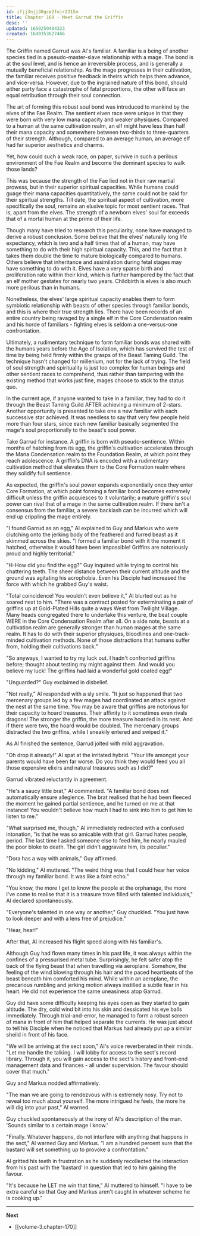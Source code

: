 ```yaml
---
id: ifjj3njj30gce2fojr2315m
title: Chapter 169 - Meet Garrud the Griffin
desc: ''
updated: 1650259484323
created: 1649353627466
---
```


The Griffin named Garrud was Al's familiar. A familiar is a being of another species tied in a pseudo-master-slave relationship with a mage. The bond is at the soul level, and is hence an irreversible process, and is generally a mutually beneficial relationship. As the mage progresses in their cultivation, the familiar receives positive feedback in theirs which helps them advance, and vice-versa. However, due to the ingrained nature of this bond, should either party face a catastrophe of fatal proportions, the other will face an equal retribution through their soul connection.

The art of forming this robust soul bond was introduced to mankind by the elves of the Fae Realm. The sentient elven race were unique in that they were born with very low mana capacity and weaker physiques. Compared to a human at the same cultivation realm, an elf might have less than half their mana capacity and somewhere between two-thirds to three-quarters of their strength. Although, compared to an average human, an average elf had far superior aesthetics and charms.

Yet, how could such a weak race, on paper, survive in such a perilous environment of the Fae Realm and become the dominant species to walk those lands?

This was because the strength of the Fae lied not in their raw martial prowess, but in their superior spiritual capacities. While humans could guage their mana capacities quantitatively, the same could not be said for their spiritual strengths. Till date, the spiritual aspect of cultivation, more specifically the soul, remains an elusive topic for most sentient races. That is, apart from the elves. The strength of a newborn elves' soul far exceeds that of a mortal human at the prime of their life.

Though many have tried to research this peculiarity, none have managed to derive a robust conclusion. Some believe that the elves' naturally long life expectancy, which is two and a half times that of a human, may have something to do with their high spiritual capacity. This, and the fact that it takes them double the time to mature biologically compared to humans. Others believe that inheritance and assimilation during fetal stages may have something to do with it. Elves have a very sparse birth and proliferation rate within their kind, which is further hampered by the fact that an elf mother gestates for nearly two years. Childbirth is elves is also much more perilous than in humans.

Nonetheless, the elves' large spiritual capacity enables them to form symbiotic relationship with beasts of other species through familiar bonds, and this is where their true strength lies. There have been records of an entire country being ravaged by a single elf in the Core Condensation realm and his horde of familiars - fighting elves is seldom a one-versus-one confrontation.

Ultimately, a rudimentary technique to form familiar bonds was shared with the humans years before the Age of Isolation, which has survived the test of time by being held firmly within the grasps of the Beast Taming Guild. The technique hasn't changed for millenium, not for the lack of trying. The field of soul strength and spirituality is just too complex for human beings and other sentient races to comprehend, thus rather than tampering with the existing method that works just fine, mages choose to stick to the status quo.

In the current age, if anyone wanted to take in a familiar, they had to do it through the Beast Taming Guild AFTER achieving a minimum of 2-stars. Another opportunity is presented to take one a new familiar with each successive star achieved. It was needless to say that very few people held more than four stars, since each new familiar basically segmented the mage's soul proportionally to the beast's soul power.

Take Garrud for instance. A griffin is born with pseudo-sentience. Within months of hatching from its egg, the griffin's cultivation accelerates through the Mana Condensation realm to the Foundation Realm, at which point they reach adolescence. A griffin's DNA is encoded with a rudimentary cultivation method that elevates them to the Core Formation realm where they solidify full sentience.

As expected, the griffin's soul power expands exponentially once they enter Core Formation, at which point forming a familiar bond becomes extremely difficult unless the griffin acquiesces to it voluntarily; a mature griffin's soul power can rival that of a mage in the same cultivation realm. If there isn't a consensus from the familiar, a severe backlash can be incurred which will end up crippling the mage entirely.

"I found Garrud as an egg," Al explained to Guy and Markus who were clutching onto the jerking body of the feathered and furred beast as it skimmed across the skies. "I formed a familiar bond with it the moment it hatched, otherwise it would have been impossible! Griffins are notoriously proud and highly territorial."

"H-How did you find the egg?" Guy inquired while trying to control his chattering teeth. The sheer distance between their current altitude and the ground was agitating his acrophobia. Even his Disciple had increased the force with which he grabbed Guy's waist.

"Total coincidence! You wouldn't even believe it," Al blurted out as he soared next to him. "There was a contract posted for exterminating a pair of griffins up at Gold-Plated Hills quite a ways West from Twilight Village. Many heads congregated there to undertake this venture, the beat couple WERE in the Core Condensation Realm after all. On a side note, beasts at a cultivation realm are generally stronger than human mages at the same realm. It has to do with their superior physiques, bloodlines and one-track-minded cultivation methods. None of those distractions that humans suffer from, holding their cultivations back."

"So anyways, I wanted to try my luck out. I hadn't confronted griffins before; thought about testing my might against them. And would you believe my luck! The griffins had laid a wonderful gold coated egg!"

"Unguarded?" Guy exclaimed in disbelief.

"Not really," Al responded with a sly smile. "It just so happened that two mercenary groups led by a few mages had coordinated an attack against the nest at the same time. You may be aware that griffins are notorious for their capacity to hoard treasures. Their affinity to it sometimes even rivals dragons! The stronger the griffin, the more treasure hoarded in its nest. And if there were two, the hoard would be doubled. The mercenary groups distracted the two griffins, while I sneakily entered and swiped it."

As Al finished the sentence, Garrud jolted with mild aggravation.

"Oh drop it already!" Al spat at the irritated hybrid. "Your life amongst your parents would have been far worse. Do you think they would feed you all those expensive elixirs and natural treasures such as I did?"

Garrud vibrated reluctantly in agreement.

"He's a saucy little brat," Al commented. "A familiar bond does not automatically ensure allegience. The brat realised that he had been fleeced the moment he gained partial sentience, and he turned on me at that instance! You wouldn't believe how much I had to sink into him to get him to listen to me."

"What surprised me, though," Al immediately redirected with a confused intonation, "is that he was so amicable with that girl. Garrud hates people, period. The last time I asked someone else to feed him, he nearly mauled the poor bloke to death. The girl didn't aggravate him, its peculiar."

"Dora has a way with animals," Guy affirmed.

"No kidding," Al muttered. "The weird thing was that I could hear her voice through my familiar bond. It was like a faint echo."

"You know, the more I get to know the people at the orphanage, the more I've come to realise that it is a treasure trove filled with talented individuals," Al declared spontaneously.

"Everyone's talented in one way or another," Guy chuckled. "You just have to look deeper and with a lens free of prejudice."

"Hear, hear!"

After that, Al increased his flight speed along with his familiar's.

Although Guy had flown many times in his past life, it was always within the confines of a pressurised metal tube. Surprisingly, he felt safer atop the back of the flying beast that when travelling via aeroplane. Somehow, the feeling of the wind blowing through his hair and the paced heartbeats of the beast beneath him comforted his mind. While within an aeroplane, the precarious rumbling and jerking motion always instilled a subtle fear in his heart. He did not experience the same uneasiness atop Garrud.

Guy did have some difficulty keeping his eyes open as they started to gain altitude. The dry, cold wind bit into his skin and dessicated his eye balls immediately. Through trial-and-error, he managed to form a robust screen of mana in front of him that helped separate the currents. He was just about to tell his Disciple when he noticed that Markus had already put up a similar sheild in front of his face.

"We will be arriving at the sect soon," Al's voice reverberated in their minds. "Let me handle the talking. I will lobby for access to the sect's record library. Through it, you will gain access to the sect's history and front-end management data and finances - all under supervision. The favour should cover that much."

Guy and Markus nodded affirmatively.

"The man we are going to rendezvous with is extremely nosy. Try not to reveal too much about yourself. The more intrigued he feels, the more he will dig into your past," Al warned.

Guy chuckled spontaneously at the irony of Al's description of the man. 'Sounds similar to a certain mage I know.'

"Finally. Whatever happens, do not interfere with anything that happens in the sect," Al warned Guy and Markus. "I am a hundred percent sure that the bastard will set something up to provoke a confrontation."

Al gritted his teeth in frustration as he suddenly recollected the interaction from his past with the 'bastard' in question that led to him gaining the favour.

"It's because he LET me win that time," Al muttered to himself. "I have to be extra careful so that Guy and Markus aren't caught in whatever scheme he is cooking up."

____

**Next**
* [[volume-3.chapter-170]]